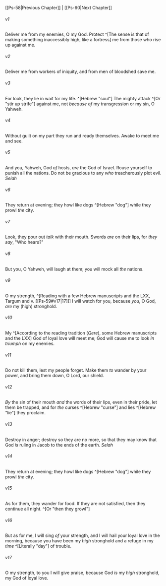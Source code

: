﻿---
aliases:
  - Psalms 59
---

[[Ps-58|Previous Chapter]] | [[Ps-60|Next Chapter]]

###### v1
Deliver me from my enemies, O my God.
Protect ^[The sense is that of making something inaccessibly high, like a fortress] me from those who rise up against me.

###### v2
Deliver me from workers of iniquity,
and from men of bloodshed save me.

###### v3
For look, they lie in wait for my life. ^[Hebrew "soul"]
The mighty attack ^[Or "stir up strife"] against me,
not _because of_ my transgression or my sin, O Yahweh.

###### v4
Without guilt on my part they run and ready themselves.
Awake to meet me and see.

###### v5
And you, Yahweh, God _of_ hosts, _are_ the God of Israel.
Rouse yourself to punish all the nations.
Do not be gracious to any _who_ treacherously plot evil. _Selah_

###### v6
They return at evening; they howl like dogs ^[Hebrew "dog"]
while they prowl _the_ city.

###### v7
Look, they pour out _talk_ with their mouth.
Swords _are_ on their lips,
for _they say_, "Who hears?"

###### v8
But you, O Yahweh, will laugh at them;
you will mock all _the_ nations.

###### v9
O my strength, ^[Reading with a few Hebrew manuscripts and the LXX, Targum and v. [[Ps-59#v17|17]]] I will watch for you,
because _you_, O God, _are_ my (high) stronghold.

###### v10
My ^[According to the reading tradition (_Qere_), some Hebrew manuscripts and the LXX] God of loyal love will meet me;
God will cause me to look _in triumph_ on my enemies.

###### v11
Do not kill them, lest my people forget.
Make them _to_ wander by your power,
and bring them down, O Lord, our shield.

###### v12
_By_ the sin of their mouth _and_ the words of their lips,
even in their pride, let them be trapped,
and for _the_ curses ^[Hebrew "curse"] and lies ^[Hebrew "lie"] they proclaim.

###### v13
Destroy in anger; destroy so they are no more,
so that they may know that God _is_ ruling in Jacob
to the ends of the earth. _Selah_

###### v14
They return at evening; they howl like dogs ^[Hebrew "dog"]
while they prowl _the_ city.

###### v15
As for them, they wander for food.
If they are not satisfied, then they continue all night. ^[Or "then they growl"]

###### v16
But as for me, I will sing _of_ your strength,
and I will hail your loyal love in the morning,
because you have been my _high_ stronghold
and a refuge in my _time_ ^[Literally "day"] of trouble.

###### v17
O my strength, to you I will give praise,
because God _is_ my _high_ stronghold,
my God of loyal love.